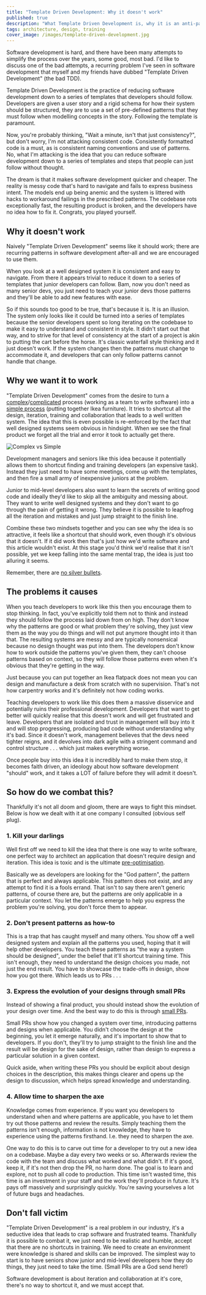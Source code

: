 ```yaml
---
title: "Template Driven Development: Why it doesn't work"
published: true
description: "What Template Driven Development is, why it is an anti-pattern, why it so seductive and how to work around it."
tags: architecture, design, training
cover_image: /images/template-driven-development.jpg
---
```


Software development is hard, and there have been many attempts to simplify the process over the years, some good, most bad. I'd like to discuss one of the bad attempts, a recurring problem I've seen in software development that myself and my friends have dubbed "Template Driven Development" (the bad TDD).

Template Driven Development is the practice of reducing software development down to a series of templates that developers should follow. Developers are given a user story and a rigid schema for how their system should be structured, they are to use a set of pre-defined patterns that they must follow when modelling concepts in the story. Following the template is paramount.

Now, you're probably thinking, "Wait a minute, isn't that just consistency?", but don't worry, I'm not attacking consistent code. Consistently formatted code is a must, as is consistent naming conventions and use of patterns. No, what I'm attacking is the idea that you can reduce software development down to a series of templates and steps that people can just follow without thought.

The dream is that it makes software development quicker and cheaper. The reality is messy code that's hard to navigate and fails to express business intent. The models end up being anemic and the system is littered with hacks to workaround failings in the prescribed patterns. The codebase rots exceptionally fast, the resulting product is broken, and the developers have no idea how to fix it. Congrats, you played yourself.

## Why it doesn't work
Naively "Template Driven Development" seems like it should work; there are recurring patterns in software development after-all and we are encouraged to use them. 

When you look at a well designed system it is consistent and easy to navigate. From there it appears trivial to reduce it down to a series of templates that junior developers can follow. Bam, now you don't need as many senior devs, you just need to teach your junior devs those patterns and they'll be able to add new features with ease.

So if this sounds too good to be true, that's because it is. It is an illusion. The system only looks like it could be turned into a series of templates because the senior developers spent so long iterating on the codebase to make it easy to understand and consistent in style. It didn't start out that way, and to strive for that level of consistency at the start of a project is akin to putting the cart before the horse. It's classic waterfall style thinking and it just doesn't work. If the system changes then the patterns must change to accommodate it, and developers that can only follow patterns cannot handle that change.

## Why we want it to work
"Template Driven Development" comes from the desire to turn a [complex](https://en.wikipedia.org/wiki/Cynefin_framework#Complex)/[complicated](https://en.wikipedia.org/wiki/Cynefin_framework#Complicated) process (working as a team to write software) into a [simple process](https://en.wikipedia.org/wiki/Cynefin_framework#Simple_/_Obvious_/_Clear) (putting together Ikea furniture). It tries to shortcut all the design, iteration, training and collaboration that leads to a well written system. The idea that this is even possible is re-enforced by the fact that well designed systems seem obvious in hindsight. When we see the final product we forget all the trial and error it took to actually get there. 

![Complex vs Simple](https://barryosull.com/images/software-complex-vs-simple.png)

Development managers and seniors like this idea because it potentially allows them to shortcut finding and training developers (an expensive task). Instead they just need to have some meetings, come up with the templates, and then fire a small army of inexpensive juniors at the problem.

Junior to mid-level developers also want to learn the secrets of writing good code and ideally they'd like to skip all the ambiguity and messing about. They want to write well designed systems and they don't want to go through the pain of getting it wrong. They believe it is possible to leapfrog all the iteration and mistakes and just jump straight to the finish line.

Combine these two mindsets together and you can see why the idea is so attractive, it feels like a shortcut that should work, even though it's obvious that it doesn't. If it did work then that's just how we'd write software and this article wouldn't exist. At this stage you'd think we'd realise that it isn't possible, yet we keep falling into the same mental trap, the idea is just too alluring it seems.

Remember, there are [no silver bullets](https://en.wikipedia.org/wiki/No_Silver_Bullet).

## The problems it causes

When you teach developers to work like this then you encourage them to stop thinking. In fact, you've explicitly told them not to think and instead they should follow the process laid down from on high. They don't know why the patterns are good or what problem they're solving, they just view them as the way you do things and will not put anymore thought into it than that. The resulting systems are messy and are typically nonsensical because no design thought was put into them. The developers don't know how to work outside the patterns you've given them, they can't choose patterns based on context, so they will follow those patterns even when it's obvious that they're getting in the way.

Just because you can put together an Ikea flatpack does not mean you can design and manufacture a desk from scratch with no supervision. That's not how carpentry works and it's definitely not how coding works.

Teaching developers to work like this does them a massive disservice and potentially ruins their professional development. Developers that want to get better will quickly realise that this doesn't work and will get frustrated and leave. Developers that are isolated and trust in management will buy into it and will stop progressing, producing bad code without understanding why it's bad. Since it doesn't work, management believes that the devs need tighter reigns, and it devolves into dark agile with a stringent command and control structure . . . which just makes everything worse.

Once people buy into this idea it is incredibly hard to make them stop, it becomes faith driven, an ideology about how software development "should" work, and it takes a LOT of failure before they will admit it doesn't. 

## So how do we combat this?
Thankfully it's not all doom and gloom, there are ways to fight this mindset. Below is how we dealt with it at one company I consulted (obvious self plug).

### 1. Kill your darlings
Well first off we need to kill the idea that there is one way to write software, one perfect way to architect an application that doesn't require design and iteration. This idea is toxic and is the ultimate [pre-optimisation](https://stackify.com/premature-optimization-evil/).

Basically we as developers are looking for the "God pattern", the pattern that is perfect and always applicable. This pattern does not exist, and any attempt to find it is a fools errand. That isn't to say there aren't generic patterns, of course there are, but the patterns are only applicable in a particular context. You let the patterns emerge to help you express the problem you're solving, you don't force them to appear.

### 2. Don't present patterns as how-to
This is a trap that has caught myself and many others. You show off a well designed system and explain all the patterns you used, hoping that it will help other developers. You teach these patterns as "the way a system should be designed", under the belief that it'll shortcut training time. This isn't enough, they need to understand the design choices you made, not just the end result. You have to showcase the trade-offs in design, show how you got there. Which leads us to PRs . . .  

### 3. Express the evolution of your designs through small PRs
Instead of showing a final product, you should instead show the evolution of your design over time. And the best way to do this is through [small PRs](https://hackernoon.com/the-art-of-pull-requests-6f0f099850f9).

Small PRs show how you changed a system over time, introducing patterns and designs when applicable. You didn't choose the design at the beginning, you let it emerge naturally, and it's important to show that to developers. If you don't, they'll try to jump straight to the finish line and the result will be design for the sake of design, rather than design to express a particular solution in a given context. 

Quick aside, when writing these PRs you should be explicit about design choices in the description, this makes things clearer and opens up the design to discussion, which helps spread knowledge and understanding.

### 4. Allow time to sharpen the axe
Knowledge comes from experience. If you want you developers to understand when and where patterns are applicable, you have to let them try out those patterns and review the results. Simply teaching them the patterns isn't enough, information is not knowledge, they have to experience using the patterns firsthand. I.e. they need to sharpen the axe.

One way to do this is to carve out time for a developer to try out a new idea on a codebase. Maybe a day every two weeks or so. Afterwards review the code with the team and discuss what worked and what didn't. If it's good, keep it, if it's not then drop the PR, no harm done. The goal is to learn and explore, not to push all code to production. This time isn't wasted time, this time is an investment in your staff and the work they'll produce in future. It's pays off massively and surprisingly quickly. You're saving yourselves a lot of future bugs and headaches.

## Don't fall victim
"Template Driven Development" is a real problem in our industry, it's a seductive idea that leads to crap software and frustrated teams. Thankfully it is possible to combat it, we just need to be realistic and humble, accept that there are no shortcuts in training. We need to create an environment were knowledge is shared and skills can be improved. The simplest way to start is to have seniors show junior and mid-level developers how they do things, they just need to take the time. (Small PRs are a God send here!)

Software development is about iteration and collaboration at it's core, there's no way to shortcut it, and we must accept that.
